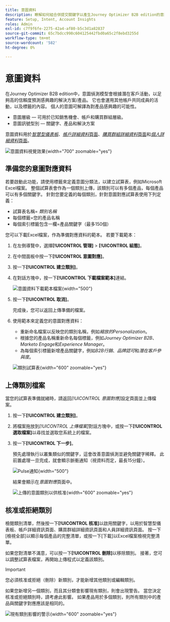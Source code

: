 ```yaml
---
title: 意圖資料
description: 瞭解如何組合併提交關鍵字以產生Journey Optimizer B2B edition的意圖資料。
feature: Setup, Intent, Account Insights
roles: Admin
exl-id: c7f9f6fe-2275-42a4-af80-b5c3d1a82837
source-git-commit: 65c7bdcc998c604125442fbd0a65c2f8ebd3255d
workflow-type: tm+mt
source-wordcount: '582'
ht-degree: 0%

---
```


# 意圖資料

在Journey Optimizer B2B edition中，意圖偵測模型會根據潛在客戶活動，以足夠高的信賴度預測感興趣的解決方案/產品。 它也會運用其他帳戶共同成員的活動，以及標籤的內容。 個人的意圖可解譯為對產品感興趣的可能性。

* 意圖層級 — 可用於已知銷售機會、帳戶和購買群組層級。
* 意圖訊號型別 — 關鍵字、產品和解決方案

意圖資料用於&#x200B;[_智慧型儀表板_](../dashboards/intelligent-dashboard.md)、[_帳戶詳細資料_&#x200B;頁面](../accounts/account-details.md)、[_購買群組詳細資料_&#x200B;頁面](../buying-groups/buying-group-details.md)和&#x200B;[_個人詳細資料_&#x200B;頁面](../accounts/person-details.md)。

![意圖資料視覺效果](../data/assets/intent-data-visualization.png){width="700" zoomable="yes"}

## 準備您的意圖對應資料

若要啟動此功能，請使用標籤來定義意圖分類法，以建立試算表，例如Microsoft Excel檔案。 整個試算表會作為一個類別上傳，該類別可以有多個產品，每個產品可以有多個關鍵字。 針對您要定義的每個類別，針對意圖對應試算表使用下列定義：

* 試算表名稱= _類別名稱_
* 每個標籤=您的產品名稱
* 每個索引標籤包含一欄=產品關鍵字（最多150個）

您可以下載Excel檔案，作為準備對應資料的範本。 若要下載範本：

1. 在左側導覽中，選擇&#x200B;**[!UICONTROL 管理]** > **[!UICONTROL 組態]**。

1. 在中間面板中按一下&#x200B;**[!UICONTROL 意圖對應]**。

1. 按一下&#x200B;**[!UICONTROL 建立類別]**。

1. 在對話方塊中，按一下&#x200B;**[!UICONTROL 下載檔案範本]**&#x200B;連結。

   ![意圖資料下載範本檔案](./assets/intent-data-upload-files.png){width="500"}

1. 按一下&#x200B;**[!UICONTROL 取消]**。

   完成後，您可以返回上傳準備的檔案。

1. 使用範本來定義您的意圖對應資料：

   * 重新命名檔案以反映您的類別名稱，例如&#x200B;_縮放的Personalization_。
   * 根據您的產品名稱重新命名每個標籤，例如&#x200B;_Journey Optimizer B2B_、_Marketo Engage_&#x200B;和&#x200B;_Experience Manager_。
   * 為每個索引標籤新增產品關鍵字，例如&#x200B;_B2B行銷_、_品牌認可_&#x200B;和&#x200B;_潛在客戶參與度_。

   ![類別試算表](./assets/intent-category-spreadsheet.png){width="600" zoomable="yes"}

## 上傳類別檔案

當您的試算表準備就緒時，請返回&#x200B;_[!UICONTROL 意圖對應]_&#x200B;設定頁面並上傳檔案。

1. 按一下&#x200B;**[!UICONTROL 建立類別]**。

1. 將檔案拖放到&#x200B;_[!UICONTROL 上傳檔案]_&#x200B;對話方塊中，或按一下&#x200B;**[!UICONTROL 選取檔案]**&#x200B;以尋找並選取您系統上的檔案。

1. 按一下&#x200B;**[!UICONTROL 下一步]**。

   預先處理執行以叢集類似的關鍵字，這會改善意圖偵測並避免關鍵字稀釋。 此前置處理一旦完成，就會顯示脈衝通知（視資料而定，最長15分鐘）。

   ![Pulse通知](./assets/intent-data-upload-files-pre-process.png){width="500"}

   結果會顯示在&#x200B;_意圖對應_&#x200B;頁面中。

   ![上傳的意圖類別以供核准](./assets/intent-data-category-approve.png){width="600" zoomable="yes"}

## 核准或拒絕類別

檢閱類別清單，然後按一下&#x200B;**[!UICONTROL 核准]**&#x200B;以啟用關鍵字，以用於智慧型儀表板、帳戶詳細資訊頁面、購買群組詳細資訊頁面和人員詳細資訊頁面。 按一下[檢視全部]&#x200B;**&#x200B;**&#x200B;以顯示每個產品的完整清單，或按一下[下載]&#x200B;**&#x200B;**&#x200B;以Excel檔案檢視完整清單。

如果您對清單不滿意，可以按一下&#x200B;**[!UICONTROL 刪除]**&#x200B;以移除類別。 接著，您可以調整試算表檔案，再開始上傳程式以定義該類別。

>[!IMPORTANT]
>
>您必須核准或拒絕（刪除）新類別，才能新增其他類別或編輯類別。

如果您新增另一個類別，而且其分類會影響現有類別，則會出現警告。 當您決定核准或拒絕類別時，請考慮此影響。 如果產品用於多個類別，則所有類別中的產品與關鍵字對應應該是相同的。

![現有類別影響的警示](./assets/intent-data-category-overlap.png){width="600" zoomable="yes"}
